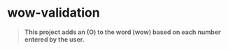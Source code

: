 # wow-validation
> **This project adds an (O) to the word (wow) based on each number entered by the user.**

